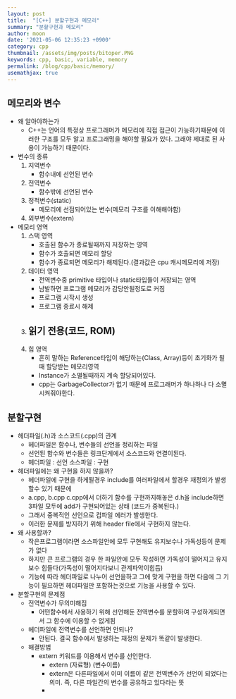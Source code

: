 ```yaml
---
layout: post
title:  "[C++] 분할구현과 메모리"
summary: "분할구현과 메모리"
author: moon
date: '2021-05-06 12:35:23 +0900'
category: cpp
thumbnail: /assets/img/posts/bitoper.PNG
keywords: cpp, basic, variable, memory
permalink: /blog/cpp/basic/memory/
usemathjax: true
---
```


## 메모리와 변수

- 왜 알아야하는가
    - C++는 언어의 특정상 프로그래머가 메모리에 직접 접근이 가능하기때문에 이러한 구조를 모두 알고 프로그래밍을 해야할 필요가 있다. 그래야 제대로 된 사용이 가능하기 때문이다.
- 변수의 종류
    1. 지역변수
        - 함수내에 선언된 변수
    2. 전역변수
        - 함수밖에 선언된 변수
    3. 정적변수(static)
        - 메모리에 선점되어있는 변수(메모리 구조를 이해해야함)
    4. 외부변수(extern)
- 메모리 영역
    1. 스택 영역
        - 호출된 함수가 종료될때까지 저장하는 영역
        - 함수가 호출되면 메모리 할당
        - 함수가 종료되면 메모리가 해제된다.(결과값은 cpu 캐시메모리에 저장)
    2. 데이터 영역
        - 전역변수중 primitive 타입이나 static타입들이 저장되는 영역
        - 남발하면 프로그램 메모리가 감당안될정도로 커짐
        - 프로그램 시작시 생성
        - 프로그램 종료시 해제
    3. 읽기 전용(코드, ROM)
        - 
    4. 힙 영역
        - 흔히 말하는 Reference타입이 해당하는(Class, Array)등이 초기화가 될때 할당받는 메모리영역
        - Instance가 소멸될때까지 계속 할당되어있다.
        - cpp는 GarbageCollector가 없기 때문에 프로그래머가 하나하나 다 소멸시켜줘야한다.

## 분할구현

- 헤더파일(.h)과 소스코드(.cpp)의 관계
    - 헤더파일은  함수나, 변수들의 선언을 정리하는 파일
    - 선언된 함수와 변수들은 링크단계에서 소스코드와 연결이된다.
    - 헤더파일 : 선언
    소스파일 : 구현
- 헤더파일에는 왜 구현을 하지 않을까?
    - 헤더파일에 구현을 하게될경우 include를 여러파일에서 할경우 재정의가 발생할수 있기 때문에
    - a.cpp, b.cpp c.cpp에서 더하기 함수를 구현까지해놓은 d.h을 include하면 3파일 모두에 add가 구현되어있는 상태 (코드가 중복된다.)
    - 그래서 중복적인 선언으로 컴파일 에러가 발생한다.
    - 이러한 문제를 방지하기 위해 header file에서 구현하지 않는다.
- 왜 사용할까?
    - 작은프로그램이라면 소스파일안에 모두 구현해도 유지보수나 가독성등이 문제가 없다
    - 하지만 큰 프로그램의 경우 한 파일안에 모두 작성하면 가독성이 떨어지고 유지보수 힘들다(가독성이 떨어지다보니 관계파악이힘듬)
    - 기능에 따라 헤더파일로 나누어 선언을하고 그에 맞게 구현을 하면 다음에 그 기능이 필요하면 헤더파일만 포함하는것으로 기능을 사용할 수 있다.
- 분할구현의 문제점
    - 전역변수가 무의미해짐
        - 어떤함수에서 사용하기 위해 선언해둔 전역변수를 분할하여 구성하게되면서 그 함수에 이용할 수 없게됨
    - 헤더파일에 전역변수를 선언하면 안되나?
        - 안된다. 결국 함수에서 발생하는 재정의 문제가 똑같이 발생한다.
    - 해결방법
        - extern 키워드를 이용해서 변수를 선언한다.
            - extern (자료형) (변수이름)
            - extern은 다른파일에서 이미 이름이 같은 전역변수가 선언이 되었다는 의미. 즉, 다른 파일간의 변수를 공유하고 있다라는 뜻
            -